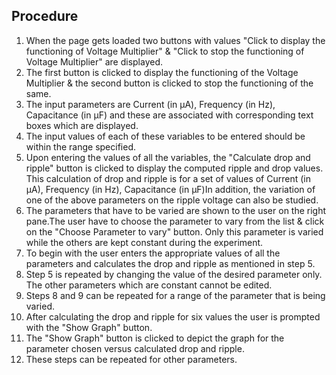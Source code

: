 ## Procedure

1. When the page gets loaded two buttons with values "Click to display the functioning of Voltage Multiplier" & "Click to stop the functioning of Voltage Multiplier" are displayed.
2. The first button is clicked to display the functioning of the Voltage Multiplier & the second button is clicked to stop the functioning of the same.
3. The input parameters are Current (in µA), Frequency (in Hz), Capacitance (in µF) and these are associated with corresponding text boxes which are displayed.
4. The input values of each of these variables to be entered should be within the range specified.
5. Upon entering the values of all the variables, the "Calculate drop and ripple" button is clicked to display the computed ripple and drop values. This calculation of drop and ripple is for a set of values of Current (in µA), Frequency (in Hz), Capacitance (in µF)In addition, the variation of one of the above parameters on the ripple voltage can also be studied.
6. The parameters that have to be varied are shown to the user on the right pane.The user have to choose the parameter to vary from the list & click on the "Choose Parameter to vary" button. Only this parameter is varied while the others are kept constant during the experiment.
7. To begin with the user enters the appropriate values of all the parameters and calculates the drop and ripple as mentioned in step 5.
8. Step 5 is repeated by changing the value of the desired parameter only. The other parameters which are constant cannot be edited.
9. Steps 8 and 9 can be repeated for a range of the parameter that is being varied.
10. After calculating the drop and ripple for six values the user is prompted with the "Show Graph" button.
11. The "Show Graph" button is clicked to depict the graph for the parameter chosen versus calculated drop and ripple.
12. These steps can be repeated for other parameters.
